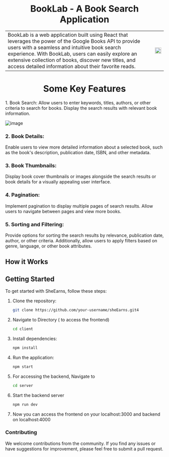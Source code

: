 <h1 align='center'>BookLab - A Book Search Application</h1>

<table style="border: none;">
  <tr>
<td>BookLab is a web application built using React that leverages the power of the Google Books API to provide users with a seamless and intuitive book search experience. With BookLab, users can easily explore an extensive collection of books, discover new titles, and access detailed information about their favorite reads.</td>
  
<td>
<img align='center' src='https://github.com/i-am-SnehaChauhan/book_lab/assets/94298791/e72593b2-6ca2-4768-9dfc-2973adc433d0' width='100%' height='100%' /></td>
</tr>
</table>
<h1 align='center'>Some Key Features</h1> 

<p> 1. Book Search: Allow users to enter keywords, titles, authors, or other criteria to search for books. Display the search results with relevant book information.</p>

![image](https://github.com/i-am-SnehaChauhan/book_lab/assets/94298791/a3fcc38a-4d9f-49cd-bc0f-0fc7d62a5058)

 ### 2. Book Details: 
 <p>Enable users to view more detailed information about a selected book, such as the book's description, publication date, ISBN, and other metadata.</p>

### 3. Book Thumbnails:
  <p>Display book cover thumbnails or images alongside the search results or book details for a visually appealing user interface.</p>

### 4. Pagination:
<p> Implement pagination to display multiple pages of search results. Allow users to navigate between pages and view more books.</p>

### 5. Sorting and Filtering:
<p> Provide options for sorting the search results by relevance, publication date, author, or other criteria. Additionally, allow users to apply filters based on genre, language, or other book attributes.</p>

## How it Works

## Getting Started

To get started with SheEarns, follow these steps:

1. Clone the repository:

   ```bash
   git clone https://github.com/your-username/sheEarns.git4

2. Navigate to Directory ( to access the frontend)
    ```bash
    cd client
    
3. Install dependencies:

   ```bash
   npm install

4. Run the application:

   ```bash
   npm start

5. For accessing the backend, Navigate to
   ```bash
   cd server

6. Start the backend server
   ```bash
   npm run dev

7. Now you can access the frontend on your localhost:3000 and backend on localhost:4000     

 ### Contributing
We welcome contributions from the community. If you find any issues or have suggestions for improvement, please feel free to submit a pull request. 
